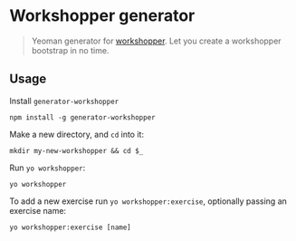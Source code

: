 Workshopper generator
=====================

> Yeoman generator for  [workshopper](https://github.com/rvagg/workshopper). Let you create a workshopper bootstrap in no time.

Usage
---
Install `generator-workshopper`
```
npm install -g generator-workshopper
```

Make a new directory, and `cd` into it:
```
mkdir my-new-workshopper && cd $_
```

Run `yo workshopper`:
```
yo workshopper
```

To add a new exercise run `yo workshopper:exercise`, optionally passing an exercise name:
```
yo workshopper:exercise [name]
```
